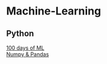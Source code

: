# Machine-Learning

## Python
[100 days of ML](https://github.com/MLEveryday/100-Days-Of-ML-Code)  
[Numpy & Pandas](https://morvanzhou.github.io/tutorials/data-manipulation/np-pd/)
